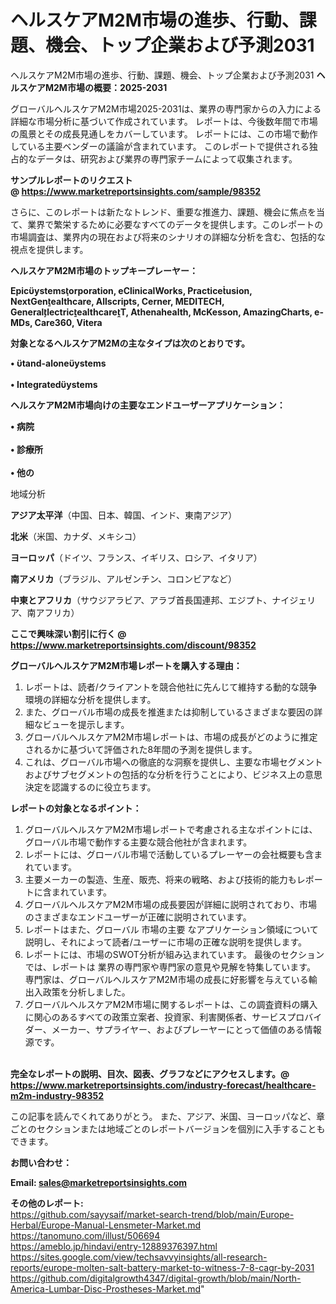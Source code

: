 # ヘルスケアM2M市場の進歩、行動、課題、機会、トップ企業および予測2031
 ヘルスケアM2M市場の進歩、行動、課題、機会、トップ企業および予測2031
<strong><b>ヘルスケアM2M市場の概要：2025-2031</b></strong>

グローバルヘルスケアM2M市場2025-2031は、業界の専門家からの入力による詳細な市場分析に基づいて作成されています。 レポートは、今後数年間で市場の風景とその成長見通しをカバーしています。 レポートには、この市場で動作している主要ベンダーの議論が含まれています。 このレポートで提供される独占的なデータは、研究および業界の専門家チームによって収集されます。

<strong>サンプルレポートのリクエスト @ <a href=https://www.marketreportsinsights.com/sample/98352>https://www.marketreportsinsights.com/sample/98352</a></strong>

さらに、このレポートは新たなトレンド、重要な推進力、課題、機会に焦点を当て、業界で繁栄するために必要なすべてのデータを提供します。このレポートの市場調査は、業界内の現在および将来のシナリオの詳細な分析を含む、包括的な視点を提供します。

<strong>ヘルスケアM2M市場のトップキープレーヤー：</strong>

<strong>Epicystemsorporation, eClinicalWorks, Practiceusion, NextGenealthcare, Allscripts, Cerner, MEDITECH, GenerallectricealthcareT, Athenahealth, McKesson, AmazingCharts, e-MDs, Care360, Vitera</strong>

<strong><b>対象となるヘルスケアM2Mの主なタイプは次のとおりです。</b></strong>

<strong>• tand-aloneystems<br><br>• Integratedystems</strong>

<strong><b>ヘルスケアM2M市場向けの主要なエンドユーザーアプリケーション：</b></strong>

<strong>• 病院<br><br>• 診療所<br><br>• 他の</strong>

 地域分析

<strong><b>アジア太平洋</b></strong>（中国、日本、韓国、インド、東南アジア）

<strong><b>北米</b></strong>（米国、カナダ、メキシコ）

<strong><b>ヨーロッパ</b></strong>（ドイツ、フランス、イギリス、ロシア、イタリア）

<strong><b>南アメリカ</b></strong>（ブラジル、アルゼンチン、コロンビアなど）

<strong><b>中東とアフリカ</b></strong>（サウジアラビア、アラブ首長国連邦、エジプト、ナイジェリア、南アフリカ）

<strong>ここで興味深い割引に行く @ <a href=https://www.marketreportsinsights.com/discount/98352>https://www.marketreportsinsights.com/discount/98352</a></strong>

<strong><b>グローバルヘルスケアM2M市場レポートを購入する理由：</b></strong>
<ol>
  <li>レポートは、読者/クライアントを競合他社に先んじて維持する動的な競争環境の詳細な分析を提供します。</li>
  <li>また、グローバル市場の成長を推進または抑制しているさまざまな要因の詳細なビューを提示します。</li>
  <li>グローバルヘルスケアM2M市場レポートは、市場の成長がどのように推定されるかに基づいて評価された8年間の予測を提供します。</li>
  <li>これは、グローバル市場への徹底的な洞察を提供し、主要な市場セグメントおよびサブセグメントの包括的な分析を行うことにより、ビジネス上の意思決定を認識するのに役立ちます。</li>
</ol>
<strong><b>レポートの対象となるポイント：</b></strong>
<ol>
  <li>グローバルヘルスケアM2M市場レポートで考慮される主なポイントには、グローバル市場で動作する主要な競合他社が含まれます。</li>
  <li>レポートには、グローバル市場で活動しているプレーヤーの会社概要も含まれています。</li>
  <li>主要メーカーの製造、生産、販売、将来の戦略、および技術的能力もレポートに含まれています。</li>
  <li>グローバルヘルスケアM2M市場の成長要因が詳細に説明されており、市場のさまざまなエンドユーザーが正確に説明されています。</li>
  <li>レポートはまた、グローバル 市場の主要 なアプリケーション領域について説明し、それによって読者/ユーザーに市場の正確な説明を提供します。</li>
  <li>レポートには、市場のSWOT分析が組み込まれています。 最後のセクションでは、レポートは 業界の専門家や専門家の意見や見解を特集しています。 専門家は、グローバルヘルスケアM2M市場の成長に好影響を与えている輸出入政策を分析しました。</li>
  <li>グローバルヘルスケアM2M市場に関するレポートは、この調査資料の購入に関心のあるすべての政策立案者、投資家、利害関係者、サービスプロバイダー、メーカー、サプライヤー、およびプレーヤーにとって価値のある情報源です。</li>
</ol><br>
<strong>完全なレポートの説明、目次、図表、グラフなどにアクセスします。@ <a href=https://www.marketreportsinsights.com/industry-forecast/healthcare-m2m-industry-98352>https://www.marketreportsinsights.com/industry-forecast/healthcare-m2m-industry-98352</a></strong>

この記事を読んでくれてありがとう。 また、アジア、米国、ヨーロッパなど、章ごとのセクションまたは地域ごとのレポートバージョンを個別に入手することもできます。

<strong><b>お問い合わせ：</b></strong>

<strong>Email: </strong><a href=mailto:sales@marketreportsinsights.com><strong>sales@marketreportsinsights.com</strong></a>

<strong>その他のレポート:</strong>
<br>
<a href=https://github.com/sayysaif/market-search-trend/blob/main/Europe-Herbal/Europe-Manual-Lensmeter-Market.md>https://github.com/sayysaif/market-search-trend/blob/main/Europe-Herbal/Europe-Manual-Lensmeter-Market.md</a>
<br>
<a href=https://tanomuno.com/illust/506694>https://tanomuno.com/illust/506694</a>
<br>
<a href=https://ameblo.jp/hindavi/entry-12889376397.html>https://ameblo.jp/hindavi/entry-12889376397.html</a>
<br>
<a href=https://sites.google.com/view/techsavvyinsights/all-research-reports/europe-molten-salt-battery-market-to-witness-7-8-cagr-by-2031>https://sites.google.com/view/techsavvyinsights/all-research-reports/europe-molten-salt-battery-market-to-witness-7-8-cagr-by-2031</a>
<br>
<a href=https://github.com/digitalgrowth4347/digital-growth/blob/main/North-America-Lumbar-Disc-Prostheses-Market.md>https://github.com/digitalgrowth4347/digital-growth/blob/main/North-America-Lumbar-Disc-Prostheses-Market.md</a>"
